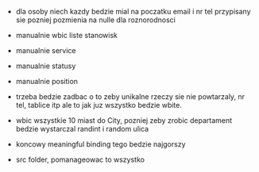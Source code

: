 - dla osoby niech kazdy bedzie mial na poczatku email i nr tel przypisany sie pozniej pozmienia na nulle dla roznorodnosci

- manualnie wbic liste stanowisk 
- manualnie service 
- manualnie statusy
- manualnie position

- trzeba bedzie zadbac o to zeby unikalne rzeczy sie nie powtarzaly, nr tel, tablice itp ale to jak juz wszystko bedzie wbite.

- wbic wszystkie 10 miast do City, pozniej zeby zrobic departament bedzie wystarczal randint i random ulica

- koncowy meaningful binding tego bedzie najgorszy

- src folder, pomanageowac to wszystko